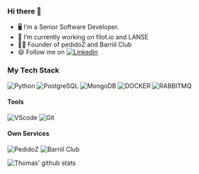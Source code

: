 ### Hi there 👋

<!--
**thomas-michels/thomas-michels** is a ✨ _special_ ✨ repository because its `README.md` (this file) appears on your GitHub profile.

Here are some ideas to get you started:

- 🔭 I’m currently working on ...
- 🌱 I’m currently learning ...
- 👯 I’m looking to collaborate on ...
- 🤔 I’m looking for help with ...
- 💬 Ask me about ...
- 📫 How to reach me: ...
- 😄 Pronouns: ...
- ⚡ Fun fact: ...
-->

- 🖥️ I’m a Senior Software Developer.
- 🔭 I’m currently working on filot.io and LANSE
- 👨‍💼 Founder of pedidoZ and Barriil Club
- 😄 Follow me on [![Linkedin](https://img.shields.io/badge/-LinkedIn-blue?style=flat-square&logo=Linkedin&logoColor=white&link=https://www.linkedin.com/in/thomas-michels-rodrigues-3b0846180/)](https://www.linkedin.com/in/thomas-michels-rodrigues-3b0846180/)

### My Tech Stack

![Python](https://img.shields.io/badge/-Python-yellow?style=plastic&logo=python&logoColor=ffffff)
![PostgreSQL](https://img.shields.io/badge/-PostgreSQL-336791?style=plastic&logo=postgresql&logoColor=ffffff)
![MongoDB](https://img.shields.io/badge/-MongoDB-white?style=plastic&logo=mongodb)
![DOCKER](https://img.shields.io/badge/-Docker-blue?style=plastic&logo=docker)
![RABBITMQ](https://img.shields.io/badge/-rabbitmq-blue?style=plastic&logo=rabbitmq)

#### Tools
![VScode](https://img.shields.io/badge/-VisualStudio-purple?style=plastic&logo=vscode)
![Git](https://img.shields.io/badge/-Git-black?style=plastic&logo=git)

#### Own Services
![PedidoZ](https://www.pedidoz.online/)
![Barriil Club](https://www.barriil.club/)


![Thomas' github stats](https://github-readme-stats.vercel.app/api?username=thomas-michels&show_icons=true&hide_border=true)
